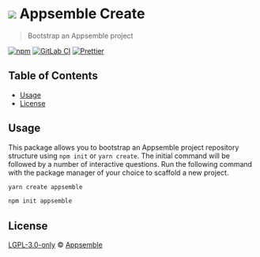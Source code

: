 # ![](https://gitlab.com/appsemble/appsemble/-/raw/0.22.6/config/assets/logo.svg) Appsemble Create

> Bootstrap an Appsemble project

[![npm](https://img.shields.io/npm/v/create-appsemble)](https://www.npmjs.com/package/create-appsemble)
[![GitLab CI](https://gitlab.com/appsemble/appsemble/badges/0.22.6/pipeline.svg)](https://gitlab.com/appsemble/appsemble/-/releases/0.22.6)
[![Prettier](https://img.shields.io/badge/code_style-prettier-ff69b4.svg)](https://prettier.io)

## Table of Contents

- [Usage](#usage)
- [License](#license)

## Usage

This package allows you to bootstrap an Appsemble project repository structure using `npm init` or
`yarn create`. The initial command will be followed by a number of interactive questions. Run the
following command with the package manager of your choice to scaffold a new project.

```sh
yarn create appsemble
```

```sh
npm init appsemble
```

## License

[LGPL-3.0-only](https://gitlab.com/appsemble/appsemble/-/blob/0.22.6/LICENSE.md) ©
[Appsemble](https://appsemble.com)
